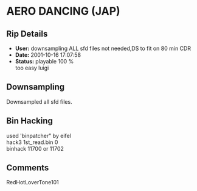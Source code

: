 # AERO DANCING (JAP)

## Rip Details

- **User:** downsampling ALL sfd files not needed,DS to fit on 80 min CDR
- **Date:** 2001-10-16 17:07:58
- **Status:** playable 100 %<br />too easy luigi

## Downsampling

Downsampled all sfd files.

## Bin Hacking

used 'binpatcher" by eifel<br />hack3 1st_read.bin 0<br />binhack 11700 or 11702

## Comments

RedHotLoverTone101

